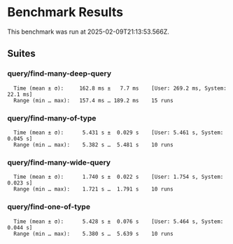 # Benchmark Results

This benchmark was run at 2025-02-09T21:13:53.566Z.

## Suites

### query/find-many-deep-query

```
  Time (mean ± σ):     162.8 ms ±   7.7 ms    [User: 269.2 ms, System: 22.1 ms]
  Range (min … max):   157.4 ms … 189.2 ms    15 runs
```

### query/find-many-of-type

```
  Time (mean ± σ):      5.431 s ±  0.029 s    [User: 5.461 s, System: 0.045 s]
  Range (min … max):    5.382 s …  5.481 s    10 runs
```

### query/find-many-wide-query

```
  Time (mean ± σ):      1.740 s ±  0.022 s    [User: 1.754 s, System: 0.023 s]
  Range (min … max):    1.721 s …  1.791 s    10 runs
```

### query/find-one-of-type

```
  Time (mean ± σ):      5.428 s ±  0.076 s    [User: 5.464 s, System: 0.044 s]
  Range (min … max):    5.380 s …  5.639 s    10 runs
```